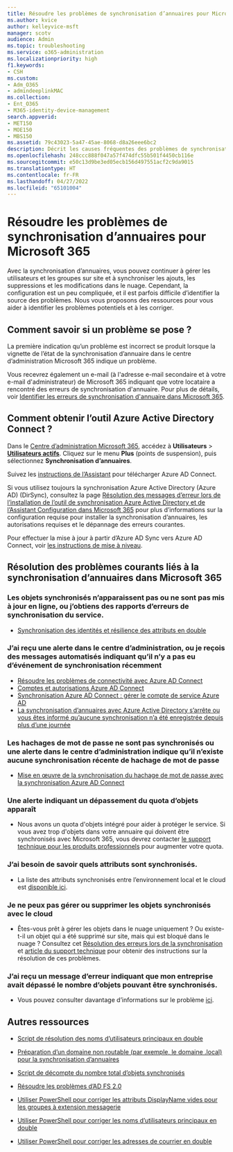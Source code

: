 ```yaml
---
title: Résoudre les problèmes de synchronisation d’annuaires pour Microsoft 365
ms.author: kvice
author: kelleyvice-msft
manager: scotv
audience: Admin
ms.topic: troubleshooting
ms.service: o365-administration
ms.localizationpriority: high
f1.keywords:
- CSH
ms.custom:
- Adm_O365
- admindeeplinkMAC
ms.collection:
- Ent_O365
- M365-identity-device-management
search.appverid:
- MET150
- MOE150
- MBS150
ms.assetid: 79c43023-5a47-45ae-8068-d8a26eee6bc2
description: Décrit les causes fréquentes des problèmes de synchronisation d’annuaires dans Office 365 et fournit plusieurs méthodes de résolution.
ms.openlocfilehash: 248ccc888f047a57f474dfc55b501f4450cb116e
ms.sourcegitcommit: e50c13d9be3ed05ecb156d497551acf2c9da9015
ms.translationtype: HT
ms.contentlocale: fr-FR
ms.lasthandoff: 04/27/2022
ms.locfileid: "65101004"
---
```

# <a name="fixing-problems-with-directory-synchronization-for-microsoft-365"></a>Résoudre les problèmes de synchronisation d’annuaires pour Microsoft 365

Avec la synchronisation d’annuaires, vous pouvez continuer à gérer les utilisateurs et les groupes sur site et à synchroniser les ajouts, les suppressions et les modifications dans le nuage. Cependant, la configuration est un peu compliquée, et il est parfois difficile d’identifier la source des problèmes. Nous vous proposons des ressources pour vous aider à identifier les problèmes potentiels et à les corriger.
  
## <a name="how-do-i-know-if-something-is-wrong"></a>Comment savoir si un problème se pose ?

La première indication qu’un problème est incorrect se produit lorsque la vignette de l’état de la synchronisation d’annuaire dans le centre d’administration Microsoft 365 indique un problème.
  
Vous recevrez également un e-mail (à l'adresse e-mail secondaire et à votre e-mail d'administrateur) de Microsoft 365 indiquant que votre locataire a rencontré des erreurs de synchronisation d'annuaire. Pour plus de détails, voir [Identifier les erreurs de synchronisation d'annuaire dans Microsoft 365](identify-directory-synchronization-errors.md).
  
## <a name="how-do-i-get-azure-active-directory-connect-tool"></a>Comment obtenir l’outil Azure Active Directory Connect ?

Dans le [Centre d’administration Microsoft 365](https://admin.microsoft.com), accédez à **Utilisateurs** \> <a href="https://go.microsoft.com/fwlink/p/?linkid=834822" target="_blank">**Utilisateurs actifs**</a>. Cliquez sur le menu **Plus** (points de suspension), puis sélectionnez **Synchronisation d’annuaires**. 
  
Suivez les [instructions de l’Assistant](set-up-directory-synchronization.md) pour télécharger Azure AD Connect. 
  
Si vous utilisez toujours la synchronisation Azure Active Directory (Azure AD) (DirSync), consultez la page [Résolution des messages d’erreur lors de l’installation de l’outil de synchronisation Azure Active Directory et de l’Assistant Configuration dans Microsoft 365](/troubleshoot/azure/active-directory/installation-configuration-wizard-errors) pour plus d’informations sur la configuration requise pour installer la synchronisation d’annuaires, les autorisations requises et le dépannage des erreurs courantes. 
  
Pour effectuer la mise à jour à partir d’Azure AD Sync vers Azure AD Connect, voir [les instructions de mise à niveau](/azure/active-directory/hybrid/how-to-dirsync-upgrade-get-started).
  
## <a name="resolving-common-causes-of-problems-with-directory-synchronization-in-microsoft-365"></a>Résolution des problèmes courants liés à la synchronisation d’annuaires dans Microsoft 365

### <a name="synchronized-objects-arent-appearing-or-updating-online-or-im-getting-synchronization-error-reports-from-the-service"></a>Les objets synchronisés n’apparaissent pas ou ne sont pas mis à jour en ligne, ou j’obtiens des rapports d’erreurs de synchronisation du service.

- [Synchronisation des identités et résilience des attributs en double](/azure/active-directory/hybrid/how-to-connect-syncservice-duplicate-attribute-resiliency)

### <a name="i-have-an-alert-in-the-admin-center-or-am-receiving-automated-emails-that-there-hasnt-been-a-recent-synchronization-event"></a>J’ai reçu une alerte dans le centre d’administration, ou je reçois des messages automatisés indiquant qu’il n’y a pas eu d’événement de synchronisation récemment
- [Résoudre les problèmes de connectivité avec Azure AD Connect](/azure/active-directory/hybrid/tshoot-connect-connectivity)
- [Comptes et autorisations Azure AD Connect](/azure/active-directory/hybrid/reference-connect-accounts-permissions)
- [Synchronisation Azure AD Connect : gérer le compte de service Azure AD](/azure/active-directory/hybrid/how-to-connect-azureadaccount)
- [La synchronisation d’annuaires avec Azure Active Directory s’arrête ou vous êtes informé qu’aucune synchronisation n’a été enregistrée depuis plus d’une journée](https://support.microsoft.com/help/2882421/directory-synchronization-to-azure-active-directory-stops-or-you-re-warned-that-sync-hasn-t-registered-in-more-than-a-day)

### <a name="password-hashes-arent-synchronizing-or-im-seeing-an-alert-in-the-admin-center-that-there-hasnt-been-a-recent-password-hash-synchronization"></a>Les hachages de mot de passe ne sont pas synchronisés ou une alerte dans le centre d’administration indique qu’il n’existe aucune synchronisation récente de hachage de mot de passe
- [Mise en œuvre de la synchronisation du hachage de mot de passe avec la synchronisation Azure AD Connect](/azure/active-directory/hybrid/how-to-connect-password-hash-synchronization)

### <a name="im-seeing-an-alert-that-object-quota-exceeded"></a>Une alerte indiquant un dépassement du quota d’objets apparaît
- Nous avons un quota d'objets intégré pour aider à protéger le service. Si vous avez trop d'objets dans votre annuaire qui doivent être synchronisés avec Microsoft 365, vous devrez contacter [le support technique pour les produits professionnels](https://support.office.com/article/32a17ca7-6fa0-4870-8a8d-e25ba4ccfd4b) pour augmenter votre quota.

### <a name="i-need-to-know-which-attributes-are-synchronized"></a>J’ai besoin de savoir quels attributs sont synchronisés.
- La liste des attributs synchronisés entre l’environnement local et le cloud est [disponible ici](https://go.microsoft.com/fwlink/p/?LinkId=396719).

### <a name="i-cant-manage-or-remove-objects-that-were-synchronized-to-the-cloud"></a>Je ne peux pas gérer ou supprimer les objets synchronisés avec le cloud
- Êtes-vous prêt à gérer les objets dans le nuage uniquement ? Ou existe-t-il un objet qui a été supprimé sur site, mais qui est bloqué dans le nuage ? Consultez cet [Résolution des erreurs lors de la synchronisation](/azure/active-directory/hybrid/tshoot-connect-sync-errors) et [article du support technique](/troubleshoot/azure/active-directory/cannot-manage-objects) pour obtenir des instructions sur la résolution de ces problèmes.

### <a name="i-got-an-error-message-that-my-company-has-exceeded-the-number-of-objects-that-can-be-synchronized"></a>J’ai reçu un message d’erreur indiquant que mon entreprise avait dépassé le nombre d’objets pouvant être synchronisés.
- Vous pouvez consulter davantage d’informations sur le problème [ici](/troubleshoot/azure/active-directory/exceed-number-objects-synced).
   
## <a name="other-resources"></a>Autres ressources

- [Script de résolution des noms d’utilisateurs principaux en double](/samples/browse/?redirectedfrom=TechNet-Gallery)
    
- [Préparation d’un domaine non routable (par exemple, le domaine .local) pour la synchronisation d’annuaires](prepare-a-non-routable-domain-for-directory-synchronization.md)
    
- [Script de décompte du nombre total d’objets synchronisés](/samples/browse/?redirectedfrom=TechNet-Gallery)
    
- [Résoudre les problèmes d’AD FS 2.0](https://go.microsoft.com/fwlink/p/?LinkId=396727)
    
- [Utiliser PowerShell pour corriger les attributs DisplayName vides pour les groupes à extension messagerie](https://go.microsoft.com/fwlink/p/?LinkId=396728)
    
- [Utiliser PowerShell pour corriger les noms d’utilisateurs principaux en double](https://go.microsoft.com/fwlink/p/?LinkId=396730)
    
- [Utiliser PowerShell pour corriger les adresses de courrier en double](https://go.microsoft.com/fwlink/p/?LinkId=396731)
